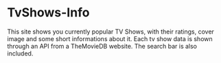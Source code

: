 # TvShows-Info

This site shows you currently popular TV Shows, with their ratings, cover image and some short informations about it. Each tv show data is shown through an API from a TheMovieDB website. The search bar is also included.
